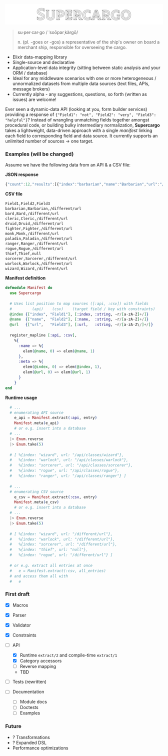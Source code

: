 ![alt text](https://github.com/dukeweezo/supercargo/blob/main/supercargo_logo.png)
> su·per·car·go / ˈsoōpərˌkärgō/
>
> n. (pl. -goes or -gos) a representative of the ship's owner on board a merchant ship, responsible for overseeing the cargo.
* Elixir data-mapping library
* Single-source and declarative
* Application-level data integrity (sitting between static analysis and your ORM / database)
* Ideal for any middleware scenarios with one or more heterogeneous / unnormalized datasets from multiple data sources (text files, APIs, message brokers) 
* Currently alpha - any suggestions, questions, so forth (written as issues) are welcome!

Ever seen a dynamic-data API (looking at you, form builder services) providing a response of `{"Field1": "not", "Field2": "very", "Field3": "helpful"}`? Instead of wrangling unmatching fields together amongst procedural code, or building bulky intermediary normalization, **Supercargo** takes a lightweight, data-driven approach with a single *manifest* linking each field to corresponding field and data source. It currently supports an unlimited number of sources → one target.

### Examples (will be changed)
Assume we have the following data from an API & a CSV file:

**JSON response**
```javascript
{"count":12,"results":[{"index":"barbarian","name":"Barbarian","url":"/api/classes/barbarian"},{"index":"bard","name":"Bard","url":"/api/classes/bard"},{"index":"cleric","name":"Cleric","url":"/api/classes/cleric"},{"index":"druid","name":"Druid","url":"/api/classes/druid"},{"index":"fighter","name":"Fighter","url":"/api/classes/fighter"},{"index":"monk","name":"Monk","url":"/api/classes/monk"},{"index":"paladin","name":"Paladin","url":"/api/classes/paladin"},{"index":"ranger","name":"Ranger","url":"/api/classes/ranger"},{"index":"rogue","name":"Rogue","url":"/api/classes/rogue"},{"index":"sorcerer","name":"Sorcerer","url":"/api/classes/sorcerer"},{"index":"warlock","name":"Warlock","url":"/api/classes/warlock"},{"index":"wizard","name":"Wizard","url":"/api/classes/wizard"}]}
```

**CSV file**
```csv
Field1,Field2,Field3
barbarian,Barbarian,/different/url
bard,Bard,/different/url
cleric,Cleric,/different/url
druid,Druid,/different/url
fighter,Fighter,/different/url
monk,Monk,/different/url
paladin,Paladin,/different/url
ranger,Ranger,/different/url
rogue,Rogue,/different/url
thief,Thief,null
sorcerer,Sorcerer,/different/url
warlock,Warlock,/different/url
wizard,Wizard,/different/url
```

**Manifest definition**
```elixir
defmodule Manifest do
  use Supercargo
  
  # Uses list position to map sources ([:api, :csv]) with fields
  #         (api)    (csv)    (target field / key with constraints)
  @index {["index", "Field1"], [:index, :string, ~r/[a-zA-Z]+/]}
  @name  {["name",  "Field2"], [:name,  :string, ~r/[a-zA-Z]+/]}
  @url   {["url",   "Field3"], [:url,   :string, ~r/[a-zA-Z\/]+/]}

  register_mapline [:api, :csv],
    %{
      :name => %{
        elem(@name, 0) => elem(@name, 1)
      },
      :meta => %{
        elem(@index, 0) => elem(@index, 1),
        elem(@url, 0) => elem(@url, 1)
      }
    }
end
```

**Runtime usage**
```elixir
  # ... 
  # enumerating API source
    e_api = Manifest.extract(:api, entry)
    Manifest.meta(e_api)
    # or e.g. insert into a database
  # ...
  |> Enum.reverse
  |> Enum.take(5)
  
  # [ %{index: "wizard", url: "/api/classes/wizard"},
  #   %{index: "warlock", url: "/api/classes/warlock"},
  #   %{index: "sorcerer", url: "/api/classes/sorcerer"},
  #   %{index: "rogue", url: "/api/classes/rogue"},
  #   %{index: "ranger", url: "/api/classes/ranger"} ]

  # ...
  # enumerating CSV source
    e_csv = Manifest.extract(:csv, entry)
    Manifest.meta(e_csv)
    # or e.g. insert into a database
  # ...
  |> Enum.reverse
  |> Enum.take(5)
  
  # [ %{index: "wizard", url: "/different/url"},
  #   %{index: "warlock", url: "/different/url"},
  #   %{index: "sorcerer", url: "/different/url"},
  #   %{index: "thief", url: "null"},
  #   %{index: "rogue", url: "/different/url"} ]
  
  # or e.g. extract all entries at once
  #   e = Manifest.extract(:csv, all_entries)
  # and access them all with 
  #   e

```



### First draft
- [x] Macros
- [x] Parser
- [x] Validator
- [x] Constraints
- [ ] API
  - [x] Runtime `extract/2` and compile-time `extract/1`
  - [x] Category accessors 
  - [ ] Reverse mapping
  - TBD
  
- [ ] Tests (rewritten)

- [ ] Documentation
  - [ ] Module docs
  - [ ] Doctests
  - [ ] Examples
  
### Future
- ? Transformations
- ? Expanded DSL
- Performance optimizations

